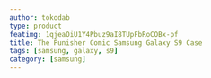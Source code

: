 ```yaml
---
author: tokodab
type: product
featimg: 1qjeaOiU1Y4Pbuz9aI8TUpFbRoCOBx-pf
title: The Punisher Comic Samsung Galaxy S9 Case
tags: [samsung, galaxy, s9]
category: [samsung]
---
```

